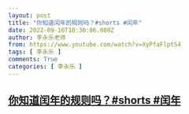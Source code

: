 ```yaml
---
layout: post
title: "你知道闰年的规则吗？#shorts #闰年"
date: 2022-09-16T10:30:06.000Z
author: 李永乐老师
from: https://www.youtube.com/watch?v=XyPfaFlptS4
tags: [ 李永乐 ]
comments: True
categories: [ 李永乐 ]
---
```

<!--1663324206000-->
[你知道闰年的规则吗？#shorts #闰年](https://www.youtube.com/watch?v=XyPfaFlptS4)
------

<div>

</div>
